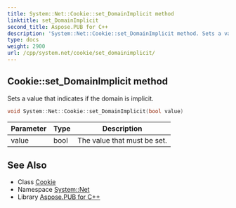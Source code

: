 ```yaml
---
title: System::Net::Cookie::set_DomainImplicit method
linktitle: set_DomainImplicit
second_title: Aspose.PUB for C++
description: 'System::Net::Cookie::set_DomainImplicit method. Sets a value that indicates if the domain is implicit in C++.'
type: docs
weight: 2900
url: /cpp/system.net/cookie/set_domainimplicit/
---
```

## Cookie::set_DomainImplicit method


Sets a value that indicates if the domain is implicit.

```cpp
void System::Net::Cookie::set_DomainImplicit(bool value)
```


| Parameter | Type | Description |
| --- | --- | --- |
| value | bool | The value that must be set. |

## See Also

* Class [Cookie](../)
* Namespace [System::Net](../../)
* Library [Aspose.PUB for C++](../../../)
